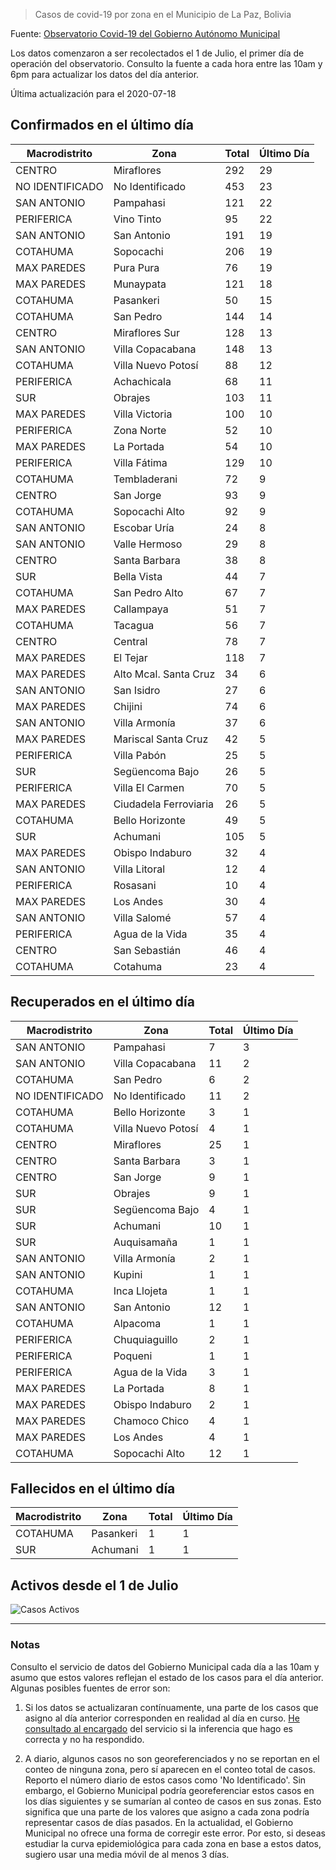> Casos de covid-19 por zona en el Municipio de La Paz, Bolivia

Fuente: [Observatorio Covid-19 del Gobierno Autónomo Municipal](http://observatoriocovid19.lapaz.bo/observatorio/index.php/datos-abiertos-covid)

Los datos comenzaron a ser recolectados el 1 de Julio, el primer día de operación del observatorio. Consulto la fuente a cada hora entre las 10am y 6pm para actualizar los datos del día anterior.

Última actualización para el 2020-07-18

## Confirmados en el último día

| Macrodistrito   | Zona                  |   Total |   Último Día |
|-----------------|-----------------------|---------|--------------|
| CENTRO          | Miraflores            |     292 |           29 |
| NO IDENTIFICADO | No Identificado       |     453 |           23 |
| SAN ANTONIO     | Pampahasi             |     121 |           22 |
| PERIFERICA      | Vino Tinto            |      95 |           22 |
| SAN ANTONIO     | San Antonio           |     191 |           19 |
| COTAHUMA        | Sopocachi             |     206 |           19 |
| MAX PAREDES     | Pura Pura             |      76 |           19 |
| MAX PAREDES     | Munaypata             |     121 |           18 |
| COTAHUMA        | Pasankeri             |      50 |           15 |
| COTAHUMA        | San Pedro             |     144 |           14 |
| CENTRO          | Miraflores Sur        |     128 |           13 |
| SAN ANTONIO     | Villa Copacabana      |     148 |           13 |
| COTAHUMA        | Villa Nuevo Potosí    |      88 |           12 |
| PERIFERICA      | Achachicala           |      68 |           11 |
| SUR             | Obrajes               |     103 |           11 |
| MAX PAREDES     | Villa Victoria        |     100 |           10 |
| PERIFERICA      | Zona Norte            |      52 |           10 |
| MAX PAREDES     | La Portada            |      54 |           10 |
| PERIFERICA      | Villa Fátima          |     129 |           10 |
| COTAHUMA        | Tembladerani          |      72 |            9 |
| CENTRO          | San Jorge             |      93 |            9 |
| COTAHUMA        | Sopocachi Alto        |      92 |            9 |
| SAN ANTONIO     | Escobar Uría          |      24 |            8 |
| SAN ANTONIO     | Valle Hermoso         |      29 |            8 |
| CENTRO          | Santa Barbara         |      38 |            8 |
| SUR             | Bella Vista           |      44 |            7 |
| COTAHUMA        | San Pedro Alto        |      67 |            7 |
| MAX PAREDES     | Callampaya            |      51 |            7 |
| COTAHUMA        | Tacagua               |      56 |            7 |
| CENTRO          | Central               |      78 |            7 |
| MAX PAREDES     | El Tejar              |     118 |            7 |
| MAX PAREDES     | Alto Mcal. Santa Cruz |      34 |            6 |
| SAN ANTONIO     | San Isidro            |      27 |            6 |
| MAX PAREDES     | Chijini               |      74 |            6 |
| SAN ANTONIO     | Villa Armonía         |      37 |            6 |
| MAX PAREDES     | Mariscal Santa Cruz   |      42 |            5 |
| PERIFERICA      | Villa Pabón           |      25 |            5 |
| SUR             | Següencoma Bajo       |      26 |            5 |
| PERIFERICA      | Villa El Carmen       |      70 |            5 |
| MAX PAREDES     | Ciudadela Ferroviaria |      26 |            5 |
| COTAHUMA        | Bello Horizonte       |      49 |            5 |
| SUR             | Achumani              |     105 |            5 |
| MAX PAREDES     | Obispo Indaburo       |      32 |            4 |
| SAN ANTONIO     | Villa Litoral         |      12 |            4 |
| PERIFERICA      | Rosasani              |      10 |            4 |
| MAX PAREDES     | Los Andes             |      30 |            4 |
| SAN ANTONIO     | Villa Salomé          |      57 |            4 |
| PERIFERICA      | Agua de la Vida       |      35 |            4 |
| CENTRO          | San Sebastián         |      46 |            4 |
| COTAHUMA        | Cotahuma              |      23 |            4 |

## Recuperados en el último día

| Macrodistrito   | Zona               |   Total |   Último Día |
|-----------------|--------------------|---------|--------------|
| SAN ANTONIO     | Pampahasi          |       7 |            3 |
| SAN ANTONIO     | Villa Copacabana   |      11 |            2 |
| COTAHUMA        | San Pedro          |       6 |            2 |
| NO IDENTIFICADO | No Identificado    |      11 |            2 |
| COTAHUMA        | Bello Horizonte    |       3 |            1 |
| COTAHUMA        | Villa Nuevo Potosí |       4 |            1 |
| CENTRO          | Miraflores         |      25 |            1 |
| CENTRO          | Santa Barbara      |       3 |            1 |
| CENTRO          | San Jorge          |       9 |            1 |
| SUR             | Obrajes            |       9 |            1 |
| SUR             | Següencoma Bajo    |       4 |            1 |
| SUR             | Achumani           |      10 |            1 |
| SUR             | Auquisamaña        |       1 |            1 |
| SAN ANTONIO     | Villa Armonía      |       2 |            1 |
| SAN ANTONIO     | Kupini             |       1 |            1 |
| COTAHUMA        | Inca Llojeta       |       1 |            1 |
| SAN ANTONIO     | San Antonio        |      12 |            1 |
| COTAHUMA        | Alpacoma           |       1 |            1 |
| PERIFERICA      | Chuquiaguillo      |       2 |            1 |
| PERIFERICA      | Poqueni            |       1 |            1 |
| PERIFERICA      | Agua de la Vida    |       3 |            1 |
| MAX PAREDES     | La Portada         |       8 |            1 |
| MAX PAREDES     | Obispo Indaburo    |       2 |            1 |
| MAX PAREDES     | Chamoco Chico      |       4 |            1 |
| MAX PAREDES     | Los Andes          |       4 |            1 |
| COTAHUMA        | Sopocachi Alto     |      12 |            1 |

## Fallecidos en el último día

| Macrodistrito   | Zona      |   Total |   Último Día |
|-----------------|-----------|---------|--------------|
| COTAHUMA        | Pasankeri |       1 |            1 |
| SUR             | Achumani  |       1 |            1 |

## Activos desde el 1 de Julio

![Casos Activos](activos.png)

---

### Notas

Consulto el servicio de datos del Gobierno Municipal cada día a las 10am y asumo que estos valores reflejan el estado de los casos para el día anterior. Algunas posibles fuentes de error son:

1. Si los datos se actualizaran contínuamente, una parte de los casos que asigno al día anterior corresponden en realidad al día en curso. [He consultado al encargado](https://twitter.com/mauforonda/status/1278727234765959168) del servicio si la inferencia que hago es correcta y no ha respondido.

2. A diario, algunos casos no son georeferenciados y no se reportan en el conteo de ninguna zona, pero sí aparecen en el conteo total de casos. Reporto el número diario de estos casos como 'No Identificado'.  Sin embargo, el Gobierno Municipal podría georeferenciar estos casos en los días siguientes y se sumarían al conteo de casos en sus zonas. Esto significa que una parte de los valores que asigno a cada zona podría representar casos de días pasados. En la actualidad, el Gobierno Municipal no ofrece una forma de corregir este error. Por esto, si deseas estudiar la curva epidemiológica para cada zona en base a estos datos, sugiero usar una media móvil de al menos 3 días.